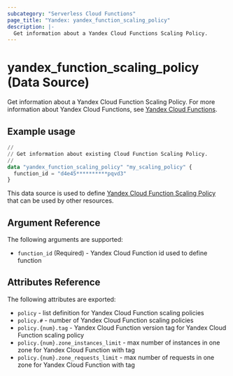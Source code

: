 ```yaml
---
subcategory: "Serverless Cloud Functions"
page_title: "Yandex: yandex_function_scaling_policy"
description: |-
  Get information about a Yandex Cloud Functions Scaling Policy.
---
```


# yandex_function_scaling_policy (Data Source)

Get information about a Yandex Cloud Function Scaling Policy. For more information about Yandex Cloud Functions, see [Yandex Cloud Functions](https://yandex.cloud/docs/functions/).

## Example usage

```terraform
//
// Get information about existing Cloud Function Scaling Policy.
//
data "yandex_function_scaling_policy" "my_scaling_policy" {
  function_id = "d4e45**********pqvd3"
}
```

This data source is used to define [Yandex Cloud Function Scaling Policy](https://yandex.cloud/docs/functions/) that can be used by other resources.

## Argument Reference

The following arguments are supported:

* `function_id` (Required) - Yandex Cloud Function id used to define function

## Attributes Reference

The following attributes are exported:

* `policy` - list definition for Yandex Cloud Function scaling policies
* `policy.#` - number of Yandex Cloud Function scaling policies
* `policy.{num}.tag` - Yandex Cloud Function version tag for Yandex Cloud Function scaling policy
* `policy.{num}.zone_instances_limit` - max number of instances in one zone for Yandex Cloud Function with tag
* `policy.{num}.zone_requests_limit` - max number of requests in one zone for Yandex Cloud Function with tag
